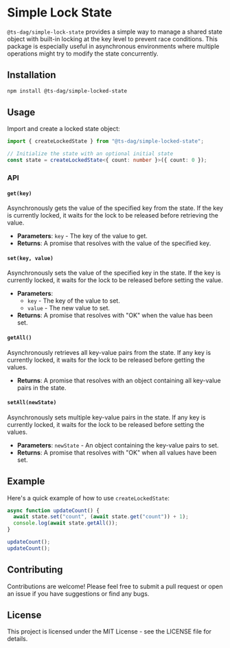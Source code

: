 # Simple Lock State

`@ts-dag/simple-lock-state` provides a simple way to manage a shared state object with built-in locking at the key level to prevent race conditions. This package is especially useful in asynchronous environments where multiple operations might try to modify the state concurrently.

## Installation

```bash
npm install @ts-dag/simple-locked-state
```

## Usage

Import and create a locked state object:

```typescript
import { createLockedState } from "@ts-dag/simple-locked-state";

// Initialize the state with an optional initial state
const state = createLockedState<{ count: number }>({ count: 0 });
```

### API

#### `get(key)`

Asynchronously gets the value of the specified key from the state. If the key is currently locked, it waits for the lock to be released before retrieving the value.

- **Parameters**: `key` - The key of the value to get.
- **Returns**: A promise that resolves with the value of the specified key.

#### `set(key, value)`

Asynchronously sets the value of the specified key in the state. If the key is currently locked, it waits for the lock to be released before setting the value.

- **Parameters**:
  - `key` - The key of the value to set.
  - `value` - The new value to set.
- **Returns**: A promise that resolves with "OK" when the value has been set.

#### `getAll()`

Asynchronously retrieves all key-value pairs from the state. If any key is currently locked, it waits for the lock to be released before getting the values.

- **Returns**: A promise that resolves with an object containing all key-value pairs in the state.

#### `setAll(newState)`

Asynchronously sets multiple key-value pairs in the state. If any key is currently locked, it waits for the lock to be released before setting the values.

- **Parameters**: `newState` - An object containing the key-value pairs to set.
- **Returns**: A promise that resolves with "OK" when all values have been set.

## Example

Here's a quick example of how to use `createLockedState`:

```typescript
async function updateCount() {
  await state.set("count", (await state.get("count")) + 1);
  console.log(await state.getAll());
}

updateCount();
updateCount();
```

## Contributing

Contributions are welcome! Please feel free to submit a pull request or open an issue if you have suggestions or find any bugs.

## License

This project is licensed under the MIT License - see the LICENSE file for details.
